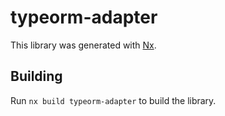 # typeorm-adapter

This library was generated with [Nx](https://nx.dev).

## Building

Run `nx build typeorm-adapter` to build the library.
